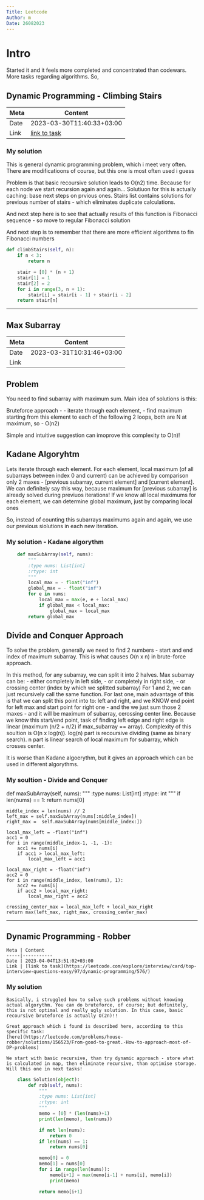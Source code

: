 ```yaml
---
Title: Leetcode
Author: m
Date: 26082023
---
```

# Intro
Started it and it feels more completed and concentrated than codewars. More tasks regarding algorithms. So,


## Dynamic Programming - Climbing Stairs

Meta | Content
-----|-----------
Date | 2023-03-30T11:40:33+03:00
Link | [link to task](https://leetcode.com/explore/interview/card/top-interview-questions-easy/97/dynamic-programming/569/)

### My solution

This is general dynamic programming problem, which i meet very often. There are modificatioons of course, but this one is most often used i guess

Problem is that basic recoursive solution leads to O(n2) time. Because for each node we start recursion again and again...
Solutiuon for this is actually caching: base next steps on prvious ones. Stairs list contains solutions for previous number of stairs - which eliminates duplicate calculations.

And next step here is to see that actually results of this function is Fibonacci sequence - so move to regular Fibonacci solution

And next step is to remember that there are more efficient algorithms to fin Fibonacci numbers

```python
def climbStairs(self, n):
    if n < 3:
        return n

    stair = [0] * (n + 1)
    stair[1] = 1
    stair[2] = 2
    for i in range(3, n + 1):
        stair[i] = stair[i - 1] + stair[i - 2]    
    return stair[n]
```

---

## Max Subarray

Meta | Content
-----|-----------
Date | 2023-03-31T10:31:46+03:00
Link |

## Problem

You need to find subarray with maximum sum. Main idea of solutions is this:

Bruteforce approach -
	- iterate through each element,
	- find maximum starting from this element to each of the following
2 loops, both are N at maximum, so - O(n2)

Simple and intuitive suggestion can imoprove this complexity to O(n)!

## Kadane Algoryhtm

Lets iterate through each element. For each element, local maximum (of all subarrays between index 0 and current) can be achieved by comparison only 2 maxes - [previous subarray, current element] and [current element]. We can definitely say this way, because maximum for [previous subarray] is already solved during previuos iterations! If we know all local maximums for each element, we can determine global maximum, just by comparing local ones

So, instead of counting this subarrays maximums again and again, we use our previous siolutions in each new iteration.


### My solution - Kadane algorythm

```python
    def maxSubArray(self, nums):
        """
        :type nums: List[int]
        :rtype: int
        """
        local_max = - float("inf")
        global_max = - float("inf")
        for e in nums:
            local_max = max(e, e + local_max)
            if global_max < local_max:
                global_max = local_max
        return global_max
```

## Divide and Conquer Approach

To solve the problem, generally we need to find 2 numbers - start and end index of maximum subarray. This is what causes O(n x n) in brute-force approach.

In this method, for any subarray, we can split it into 2 halves. Max subarray can be:
	- either completely in left side,
	- or completely in right side,
	- or crossing center (index by which we splitted subarray)
For 1 and 2, we can just recursively call the same function. For last one, main advantage of this is that we can split this point into to: left and right, and we KNOW end point for left max and start point for right one - and the we just sum those 2 maxes - and it will be maximum of subarray, cerossing center line. Because we know this start/end point, task of finding left edge and right edge is linear (maximum (n/2 + n/2) if max_subarray == array).
Complexity of this soultion is O(n x log(n)). log(n) part is recoursive dividing (same as binary search). n part is linear search of local maximum for subarray, which crosses center.

It is worse than Kadane algoerythm, but it gives an approach which can be used in different algorythms.

### My soultion - Divide and Conquer

def maxSubArray(self, nums):
    """
    :type nums: List[int]
    :rtype: int
    """
    if len(nums) == 1:
        return nums[0]

    middle_index = len(nums) // 2
    left_max = self.maxSubArray(nums[:middle_index])
    right_max =  self.maxSubArray(nums[middle_index:])

    local_max_left = -float("inf")
    acc1 = 0
    for i in range(middle_index-1, -1, -1):
        acc1 += nums[i]
        if acc1 > local_max_left:
            local_max_left = acc1

    local_max_right = -float("inf")
    acc2 = 0
    for i in range(middle_index, len(nums), 1):
        acc2 += nums[i]
        if acc2 > local_max_right:
            local_max_right = acc2

    crossing_center_max = local_max_left + local_max_right
    return max(left_max, right_max, crossing_center_max)

----

## Dynamic Programming - Robber

    Meta | Content
    -----|-----------
    Date | 2023-04-04T13:51:02+03:00
    Link | [link to task](https://leetcode.com/explore/interview/card/top-interview-questions-easy/97/dynamic-programming/576/)

### My solution
    Basically, i struggled how to solve such problems without knowing actual algorythm. You can do bruteforce, of course; but definitely, this is not optimal and really ugly solution. In this case, basic recoursive bruteforce is actually O(2n)!!

    Great approach which i found is described here, according to this specific task:
    [here](https://leetcode.com/problems/house-robber/solutions/156523/From-good-to-great.-How-to-approach-most-of-DP-problems)

    We start with basic recursive, than try dynamic approach - store what is calculated in map, then eliminate recursive, than optimise storage. Will this one in next tasks!


```python
    class Solution(object):  
        def rob(self, nums):
            """
            :type nums: List[int]
            :rtype: int
            """
            memo = [0] * (len(nums)+1)
            print(len(memo), len(nums))

            if not len(nums):
                return 0
            if len(nums) == 1:
                return nums[0]

            memo[0] = 0
            memo[1] = nums[0]
            for i in range(len(nums)):
                memo[i+1] = max(memo[i-1] + nums[i], memo[i])
                print(memo)

            return memo[i+1]
```
